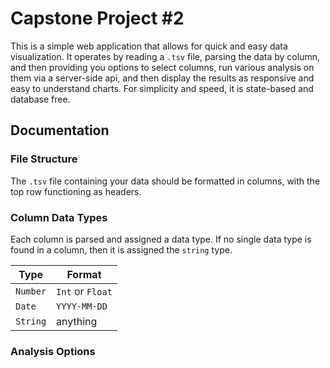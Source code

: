 # Capstone Project #2

This is a simple web application that allows for quick and easy data visualization. It operates by reading a `.tsv` file, parsing the data by column, and then providing you options to select columns, run various analysis on them via a server-side api, and then display the results as responsive and easy to understand charts. For simplicity and speed, it is state-based and database free.

## Documentation

### File Structure

The `.tsv` file containing your data should be formatted in columns, with the top row functioning as headers.

### Column Data Types

Each column is parsed and assigned a data type. If no single data type is found in a column, then it is assigned the `string` type.

| Type     | Format           |
| -------- | ---------------- |
| `Number` | `Int` or `Float` |
| `Date`   | `YYYY-MM-DD`     |
| `String` | anything         |

### Analysis Options

####
